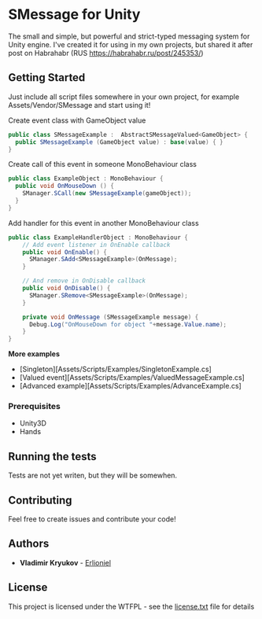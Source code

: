 # SMessage for Unity

The small and simple, but powerful and strict-typed messaging system for Unity engine.
I've created it for using in my own projects, but shared it after post on Habrahabr (RUS https://habrahabr.ru/post/245353/)
## Getting Started

Just include all script files somewhere in your own project, for example Assets/Vendor/SMessage and start using it!


Create event class with GameObject value
```c#
public class SMessageExample :  AbstractSMessageValued<GameObject> {
  public SMessageExample (GameObject value) : base(value) { }
}
```

Create call of this event in someone MonoBehaviour class
```c#
public class ExampleObject : MonoBehaviour {
  public void OnMouseDown () {
    SManager.SCall(new SMessageExample(gameObject));
  }
}
```

Add handler for this event in another MonoBehaviour class
```c#
public class ExampleHandlerObject : MonoBehaviour {
    // Add event listener in OnEnable callback
    public void OnEnable() {
      SManager.SAdd<SMessageExample>(OnMessage);
    }

    // And remove in OnDisable callback
    public void OnDisable() {
      SManager.SRemove<SMessageExample>(OnMessage);
    }

    private void OnMessage (SMessageExample message) {
      Debug.Log("OnMouseDown for object "+message.Value.name);
    }
}
```

**More examples**
* [Singleton][Assets/Scripts/Examples/SingletonExample.cs]
* [Valued event][Assets/Scripts/Examples/ValuedMessageExample.cs]
* [Advanced example][Assets/Scripts/Examples/AdvanceExample.cs]

### Prerequisites

* Unity3D
* Hands

## Running the tests

Tests are not yet writen, but they will be somewhen.

## Contributing

Feel free to create issues and contribute your code! 

## Authors

* **Vladimir Kryukov** - [Erlioniel](https://github.com/erlioniel)

## License

This project is licensed under the WTFPL - see the [license.txt](license.txt) file for details
